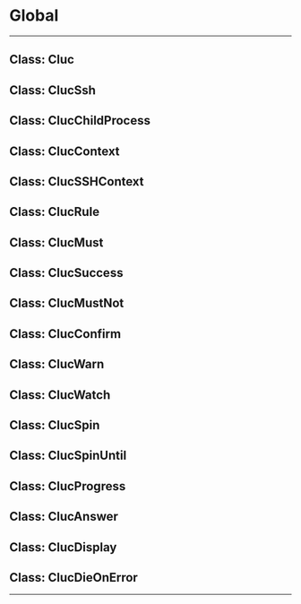 # Global





* * *

## Class: Cluc



## Class: ClucSsh



## Class: ClucChildProcess



## Class: ClucContext



## Class: ClucSSHContext



## Class: ClucRule



## Class: ClucMust



## Class: ClucSuccess



## Class: ClucMustNot



## Class: ClucConfirm



## Class: ClucWarn



## Class: ClucWatch



## Class: ClucSpin



## Class: ClucSpinUntil



## Class: ClucProgress



## Class: ClucAnswer



## Class: ClucDisplay



## Class: ClucDieOnError




* * *










